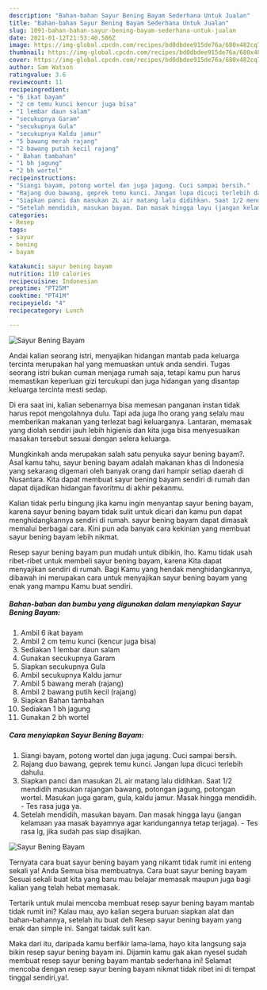 ```yaml
---
description: "Bahan-bahan Sayur Bening Bayam Sederhana Untuk Jualan"
title: "Bahan-bahan Sayur Bening Bayam Sederhana Untuk Jualan"
slug: 1091-bahan-bahan-sayur-bening-bayam-sederhana-untuk-jualan
date: 2021-01-12T21:53:40.586Z
image: https://img-global.cpcdn.com/recipes/bd0dbdee915de76a/680x482cq70/sayur-bening-bayam-foto-resep-utama.jpg
thumbnail: https://img-global.cpcdn.com/recipes/bd0dbdee915de76a/680x482cq70/sayur-bening-bayam-foto-resep-utama.jpg
cover: https://img-global.cpcdn.com/recipes/bd0dbdee915de76a/680x482cq70/sayur-bening-bayam-foto-resep-utama.jpg
author: Sam Watson
ratingvalue: 3.6
reviewcount: 11
recipeingredient:
- "6 ikat bayam"
- "2 cm temu kunci kencur juga bisa"
- "1 lembar daun salam"
- "secukupnya Garam"
- "secukupnya Gula"
- "secukupnya Kaldu jamur"
- "5 bawang merah rajang"
- "2 bawang putih kecil rajang"
- " Bahan tambahan"
- "1 bh jagung"
- "2 bh wortel"
recipeinstructions:
- "Siangi bayam, potong wortel dan juga jagung. Cuci sampai bersih."
- "Rajang duo bawang, geprek temu kunci. Jangan lupa dicuci terlebih dahulu."
- "Siapkan panci dan masukan 2L air matang lalu didihkan. Saat 1/2 mendidih masukan rajangan bawang, potongan jagung, potongan wortel. Masukan juga garam, gula, kaldu jamur. Masak hingga mendidih. Tes rasa juga ya."
- "Setelah mendidih, masukan bayam. Dan masak hingga layu (jangan kelamaan yaa masak bayamnya agar kandungannya tetap terjaga). Tes rasa lg, jika sudah pas siap disajikan."
categories:
- Resep
tags:
- sayur
- bening
- bayam

katakunci: sayur bening bayam 
nutrition: 110 calories
recipecuisine: Indonesian
preptime: "PT25M"
cooktime: "PT41M"
recipeyield: "4"
recipecategory: Lunch

---
```



![Sayur Bening Bayam](https://img-global.cpcdn.com/recipes/bd0dbdee915de76a/680x482cq70/sayur-bening-bayam-foto-resep-utama.jpg)

Andai kalian seorang istri, menyajikan hidangan mantab pada keluarga tercinta merupakan hal yang memuaskan untuk anda sendiri. Tugas seorang istri bukan cuman menjaga rumah saja, tetapi kamu pun harus memastikan keperluan gizi tercukupi dan juga hidangan yang disantap keluarga tercinta mesti sedap.

Di era  saat ini, kalian sebenarnya bisa memesan panganan instan tidak harus repot mengolahnya dulu. Tapi ada juga lho orang yang selalu mau memberikan makanan yang terlezat bagi keluarganya. Lantaran, memasak yang diolah sendiri jauh lebih higienis dan kita juga bisa menyesuaikan masakan tersebut sesuai dengan selera keluarga. 



Mungkinkah anda merupakan salah satu penyuka sayur bening bayam?. Asal kamu tahu, sayur bening bayam adalah makanan khas di Indonesia yang sekarang digemari oleh banyak orang dari hampir setiap daerah di Nusantara. Kita dapat membuat sayur bening bayam sendiri di rumah dan dapat dijadikan hidangan favoritmu di akhir pekanmu.

Kalian tidak perlu bingung jika kamu ingin menyantap sayur bening bayam, karena sayur bening bayam tidak sulit untuk dicari dan kamu pun dapat menghidangkannya sendiri di rumah. sayur bening bayam dapat dimasak memalui berbagai cara. Kini pun ada banyak cara kekinian yang membuat sayur bening bayam lebih nikmat.

Resep sayur bening bayam pun mudah untuk dibikin, lho. Kamu tidak usah ribet-ribet untuk membeli sayur bening bayam, karena Kita dapat menyajikan sendiri di rumah. Bagi Kamu yang hendak menghidangkannya, dibawah ini merupakan cara untuk menyajikan sayur bening bayam yang enak yang mampu Kamu buat sendiri.

<!--inarticleads1-->

##### Bahan-bahan dan bumbu yang digunakan dalam menyiapkan Sayur Bening Bayam:

1. Ambil 6 ikat bayam
1. Ambil 2 cm temu kunci (kencur juga bisa)
1. Sediakan 1 lembar daun salam
1. Gunakan secukupnya Garam
1. Siapkan secukupnya Gula
1. Ambil secukupnya Kaldu jamur
1. Ambil 5 bawang merah (rajang)
1. Ambil 2 bawang putih kecil (rajang)
1. Siapkan  Bahan tambahan
1. Sediakan 1 bh jagung
1. Gunakan 2 bh wortel




<!--inarticleads2-->

##### Cara menyiapkan Sayur Bening Bayam:

1. Siangi bayam, potong wortel dan juga jagung. Cuci sampai bersih.
1. Rajang duo bawang, geprek temu kunci. Jangan lupa dicuci terlebih dahulu.
1. Siapkan panci dan masukan 2L air matang lalu didihkan. Saat 1/2 mendidih masukan rajangan bawang, potongan jagung, potongan wortel. Masukan juga garam, gula, kaldu jamur. Masak hingga mendidih. - Tes rasa juga ya.
1. Setelah mendidih, masukan bayam. Dan masak hingga layu (jangan kelamaan yaa masak bayamnya agar kandungannya tetap terjaga). - Tes rasa lg, jika sudah pas siap disajikan.
<img src="//assets-global.cpcdn.com/assets/icons/button_play-2c75c40dde080a61004c1f40b05d8f140eaff45d7e9e6481dc71c63d2e7c4909.png" alt="Sayur Bening Bayam">



Ternyata cara buat sayur bening bayam yang nikamt tidak rumit ini enteng sekali ya! Anda Semua bisa membuatnya. Cara buat sayur bening bayam Sesuai sekali buat kita yang baru mau belajar memasak maupun juga bagi kalian yang telah hebat memasak.

Tertarik untuk mulai mencoba membuat resep sayur bening bayam mantab tidak rumit ini? Kalau mau, ayo kalian segera buruan siapkan alat dan bahan-bahannya, setelah itu buat deh Resep sayur bening bayam yang enak dan simple ini. Sangat taidak sulit kan. 

Maka dari itu, daripada kamu berfikir lama-lama, hayo kita langsung saja bikin resep sayur bening bayam ini. Dijamin kamu gak akan nyesel sudah membuat resep sayur bening bayam mantab sederhana ini! Selamat mencoba dengan resep sayur bening bayam nikmat tidak ribet ini di tempat tinggal sendiri,ya!.

